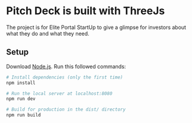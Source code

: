 # Pitch Deck is built with ThreeJs

The project is for Elite Portal StartUp to give a glimpse for investors about what they do and what they need.


## Setup
Download [Node.js](https://nodejs.org/en/download/).
Run this followed commands:

``` bash
# Install dependencies (only the first time)
npm install

# Run the local server at localhost:8080
npm run dev

# Build for production in the dist/ directory
npm run build
```
